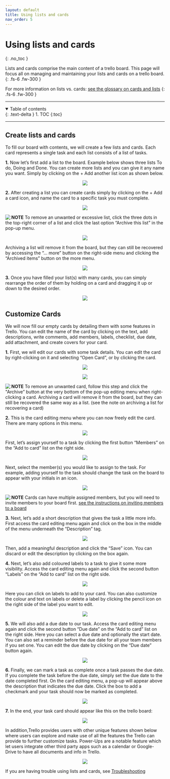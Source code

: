 ```yaml
---
layout: default
title: Using lists and cards
nav_order: 5
---
```


# Using lists and cards
{: .no_toc }

Lists and cards comprise the main content of a trello board. This page will focus all on managing and maintaining your lists and cards on a trello board.
{: .fs-6 .fw-300 }

For more information on lists vs. cards: [see the glossary on cards and lists](https://github.com/CheesyPudding/Jasper-Test-Docs/blob/gh-pages/docs/search/)
{: .fs-6 .fw-300 }

---

<details open markdown="block">
  <summary>
    Table of contents
  </summary>
  {: .text-delta }
1. TOC
{:toc}
</details>

---

## Create lists and cards
To fill our board with contents, we will create a few lists and cards. Each card represents a single task and each list consists of a list of tasks.


**1.** Now let’s first add a list to the board. Example below shows three lists To do, Doing and Done. You can create more lists and you can give it any name you want. Simply by clicking on the + Add another list icon as shown below.

<p align="center">
  <img src="https://github.com/CheesyPudding/Jasper-Test-Docs/blob/gh-pages/assets/images/create-lists-and-cards-step-1.png?raw=true">
</p>

**2.** After creating a list you can create cards simply by clicking on the + Add a card icon, and name the card to a specific task you must complete.

<p align="center">
  <img src="https://github.com/CheesyPudding/Jasper-Test-Docs/blob/gh-pages/assets/images/create-lists-and-cards-step-2.png?raw=true">
</p>

<img align="left" src="https://github.com/CheesyPudding/Jasper-Test-Docs/blob/gh-pages/assets/images/alert.png?raw=true">**NOTE** To remove an unwanted or excessive list, click the three dots in the top-right corner of a list and click the last option “Archive this list” in the pop-up menu.

<p align="center">
  <img src="https://github.com/CheesyPudding/Jasper-Test-Docs/blob/gh-pages/assets/images/create-lists-and-cards-step-2-NOTE.PNG?raw=true">
</p>

Archiving a list will remove it from the board, but they can still be recovered by accessing the “... more” button on the right-side menu and clicking the “Archived items” button on the more menu. 

<p align="center">
  <img src="https://github.com/CheesyPudding/Jasper-Test-Docs/blob/gh-pages/assets/images/create-lists-and-cards-step-2-NOTE-2.PNG?raw=true">
</p>

**3.** Once you have filled your list(s) with many cards, you can simply rearrange the order of them by holding on a card and dragging it up or down to the desired order.

<p align="center">
  <img src="https://github.com/CheesyPudding/Jasper-Test-Docs/blob/gh-pages/assets/images/create-lists-and-cards-step-3.PNG?raw=true">
</p>

## Customize Cards
We will now fill our empty cards by detailing them with some features in Trello. You can edit the name of the card by clicking on the text, add descriptions, write comments, add members, labels, checklist, due date, add attachment, and create covers for your card.

**1.** First, we will edit our cards with some task details. You can edit the card by right-clicking on it and selecting “Open Card”, or by clicking the card.

<p align="center">
  <img src="https://github.com/CheesyPudding/Jasper-Test-Docs/blob/gh-pages/assets/images/customize-cards-step-1.png?raw=true">
</p>

<p align="center">
  <img src="https://github.com/CheesyPudding/Jasper-Test-Docs/blob/gh-pages/assets/images/custimize-cards-step-1-2.png?raw=true">
</p>

<img align="left" src="https://github.com/CheesyPudding/Jasper-Test-Docs/blob/gh-pages/assets/images/alert.png?raw=true">**NOTE** To remove an unwanted card, follow this step and click the "Archive” button at the very bottom of the pop-up editing menu when right-clicking a card. Archiving a card will remove it from the board, but they can still be recovered the same way as a list. (see the note on archiving a list for recovering a card)

**2.** This is the card editing menu where you can now freely edit the card. There are many options in this menu. 

<p align="center">
  <img src="https://github.com/CheesyPudding/Jasper-Test-Docs/blob/gh-pages/assets/images/customize-cards-step-2 -&-step-4.png.png?raw=true">
</p>

First, let’s assign yourself to a task by clicking the first button “Members” on the “Add to card” list on the right side.

<p align="center">
  <img src="https://github.com/CheesyPudding/Jasper-Test-Docs/blob/gh-pages/assets/images/customize-cards-step-2-2.PNG?raw=true">
</p>

Next, select the member(s) you would like to assign to the task. For example, adding yourself to the task should change the task on the board to appear with your initials in an icon.

<p align="center">
  <img src="https://github.com/CheesyPudding/Jasper-Test-Docs/blob/gh-pages/assets/images/customize-cards-step-2-3.PNG?raw=true">
</p>

<img align="left" src="https://github.com/CheesyPudding/Jasper-Test-Docs/blob/gh-pages/assets/images/alert.png?raw=true">**NOTE** Cards can have multiple assigned members, but you will need to invite members to your board first. [see the instructions on inviting members to a board](https://github.com/CheesyPudding/Jasper-Test-Docs/blob/gh-pages/docs/customization/)

**3.** Next, let’s add a short description that gives the task a little more info. First access the card editing menu again and click on the box in the middle of the menu underneath the “Description” tag. 

<p align="center">
  <img src="https://github.com/CheesyPudding/Jasper-Test-Docs/blob/gh-pages/assets/images/customize-cards-step-3.PNG?raw=true">
</p>

Then, add a meaningful description and click the “Save” icon. You can discard or edit the description by clicking on the box again.

**4.** Next, let’s also add coloured labels to a task to give it some more visibility. Access the card editing menu again and click the second button “Labels” on the “Add to card” list on the right side.

<p align="center">
  <img src="https://github.com/CheesyPudding/Jasper-Test-Docs/blob/gh-pages/assets/images/customize-cards-step-2 -&-step-4.png?raw=true">
</p>

Here you can click on labels to add to your card. You can also customize the colour and text on labels or delete a label by clicking the pencil icon on the right side of the label you want to edit. 

<p align="center">
  <img src="https://github.com/CheesyPudding/Jasper-Test-Docs/blob/gh-pages/assets/images/customize-cards-step-4-2.PNG?raw=true">
</p>

**5.** We will also add a due date to our task. Access the card editing menu again and click the second button “Due date” on the “Add to card” list on the right side. 
Here you can select a due date and optionally the start date. You can also set a reminder before the due date for all your team members if you set one. You can edit the due date by clicking on the “Due date” button again.

<p align="center">
  <img src="https://github.com/CheesyPudding/Jasper-Test-Docs/blob/gh-pages/assets/images/customize-cards-step-5.PNG?raw=true">
</p>

**6.** Finally, we can mark a task as complete once a task passes the due date. If you complete the task before the due date, simply set the due date to the date completed first. 
On the card editing menu, a pop-up will appear above the description that indicates the due date. Click the box to add a checkmark and your task should now be marked as completed.

<p align="center">
  <img src="https://github.com/CheesyPudding/Jasper-Test-Docs/blob/gh-pages/assets/images/customize-cards-step-6.PNG?raw=true">
</p>

**7.** In the end, your task card should appear like this on the trello board:

<p align="center">
  <img src="https://github.com/CheesyPudding/Jasper-Test-Docs/blob/gh-pages/assets/images/customize-cards-step-7.PNG?raw=true">
</p>

In addition,Trello provides users with other unique features shown below where users can explore and make use of all the features the Trello can provide to further customize tasks. Power-Ups are a notable feature which let users integrate other third party apps such as a calendar or Google-Drive to have all documents and info in Trello.

<p align="center">
  <img src="https://github.com/CheesyPudding/Jasper-Test-Docs/blob/gh-pages/assets/images/customize-cards-step-7-2.png?raw=true">
</p>

If you are having trouble using lists and cards, see [Troubleshooting](https://cheesypudding.github.io/Jasper-Test-Docs/docs/index-test/)
